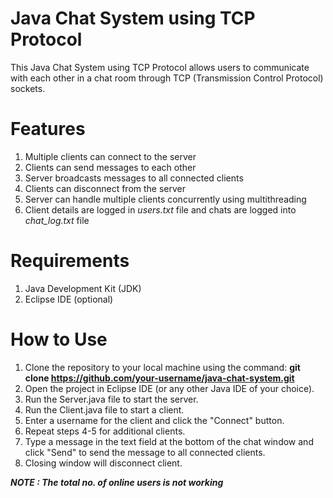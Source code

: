 # Java Chat System using TCP Protocol

This Java Chat System using TCP Protocol allows users to communicate with each other in a chat room through TCP (Transmission Control Protocol) sockets.

# Features

1. Multiple clients can connect to the server
2. Clients can send messages to each other
3. Server broadcasts messages to all connected clients
4. Clients can disconnect from the server
5. Server can handle multiple clients concurrently using multithreading
6. Client details are logged in *users.txt* file and chats are logged into *chat_log.txt* file

# Requirements
1. Java Development Kit (JDK)
2. Eclipse IDE (optional)

# How to Use
1. Clone the repository to your local machine using the command:
**git clone https://github.com/your-username/java-chat-system.git**
2. Open the project in Eclipse IDE (or any other Java IDE of your choice).
3. Run the Server.java file to start the server.
4. Run the Client.java file to start a client.
5. Enter a username for the client and click the "Connect" button.
6. Repeat steps 4-5 for additional clients.
7. Type a message in the text field at the bottom of the chat window and click "Send" to send the message to all connected clients.
8. Closing window will disconnect client.


***NOTE : The total no. of online users is not working***
